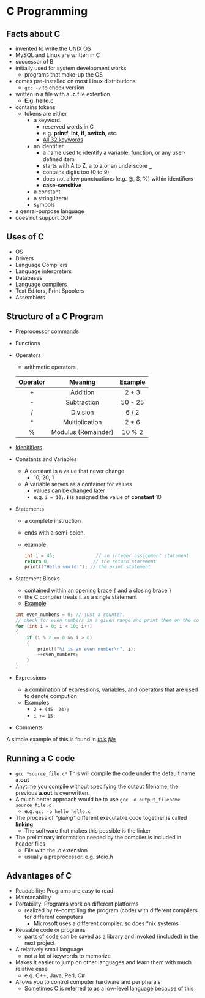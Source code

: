 # C Programming

## Facts about C

- invented to write the UNIX OS
- MySQL and Linux are written in C
- successor of B
- initially used for system development works
  - programs that make-up the OS
- comes pre-installed on most Linux distributions
  - `gcc -v` to check version
- written in a file with a **.c** file extention.
  - **E.g. hello.c**
- contains tokens
  - tokens are either
    - a keyword.
      - reserved words in C
      - e.g. **printf**, **int**, **if**, **switch**, etc.
      - [All 32 keywords](https://www.programiz.com/c-programming/list-all-keywords-c-language)
    - an identifier
      - a name used to identify a variable, function, or any user-defined item
      - starts with A to Z, a to z or an underscore **`_`**
      - contains digits too (0 to 9)
      - does not allow punctuations (e.g. @, $, %) within identifiers
      - **case-sensitive**
    - a constant
    - a string literal
    - symbols
- a genral-purpose language
- does not support OOP

## Uses of C

- OS
- Drivers
- Language Compilers
- Language interpreters
- Databases
- Language compilers
- Text Editors, Print Spoolers
- Assemblers

## Structure of a C Program

- Preprocessor commands
- Functions
- Operators
  - arithmetic operators

  | Operator | Meaning | Example |
  |:-------:|:---------:|:--------:|
  | + | Addition | 2 + 3 |
  | - | Subtraction | 50 - 25 |
  | / | Division | 6 / 2 |
  | * | Multiplication | 2 * 6 |
  | % | Modulus (Remainder) | 10 % 2 |

- [Idenitifiers](#facts-about-c)
- Constants and Variables
  - A constant is a value that never change
    - 10, 20, 1
  - A variable serves as a container for values
    - values can be changed later
    - e.g. `i = 10;`. **i** is assigned the value of **constant** 10
- Statements
  - a complete instruction
  - ends with a semi-colon.
  - example

    ```c
    int i = 45;               // an integer assignment statement
    return 0;                // the return statement
    printf("Hello world!"); // the print statement
    ```

- Statement Blocks
  - contained within an opening brace `{` and a closing brace `}`
  - the C compiler treats it as a single statement
  - [Example](check_even.c)

  ```c
  int even_numbers = 0; // just a counter.
  // check for even numbers in a given range and print them on the console
  for (int i = 0; i < 10; i++) 
  {
      if (i % 2 == 0 && i > 0)
      {
          printf("%i is an even number\n", i);
          ++even_numbers;
      }
  }
  ```

- Expressions
  - a combination of expressions, variables, and operators that are used to denote compution
  - Examples
    - `2 + (45- 24);`
    - `i += 15;`
- Comments

A simple example of this is found in [_this file_](hello.c)

## Running a C code

- `gcc *source_file.c*` This will compile the code under the default name **a.out**
- Anytime you compile without specifying the output filename, the previous **a.out** is overwritten.
- A much better approach would be to use `gcc -o output_filename source_file.c`
  - e.g. `gcc -o hello hello.c`
- The process of _"gluing"_ different executable code together is called **linking**
  - The software that makes this possible is the linker
- The preliminary information needed by the compiler is included in header files
  - File with the _.h_ extension
  - usually a preprocessor. e.g. stdio.h

## Advantages of C

- Readability: Programs are easy to read
- Maintanability
- Portability: Programs work on different platforms
  - realized by re-compiling the program (code) with different compilers for different computers
    - Microsoft uses a different compiler, so does *nix systems
- Reusable code or programs
  - parts of code can be saved as a library and invoked (included) in the next project
- A relatively small language
  - not a lot of keywords to memorize
- Makes it easier to jump on other languages and learn them with much relative ease
  - e.g. C++, Java, Perl, C#
- Allows you to control computer hardware and peripherals
  - Sometimes C is referred to as a low-level language because of this
